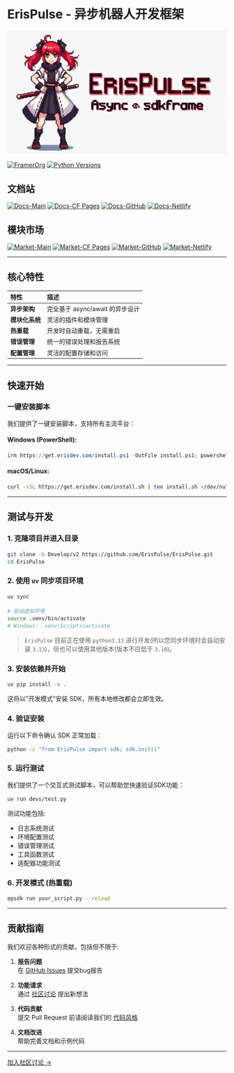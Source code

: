 # ErisPulse - 异步机器人开发框架

![ErisPulse Logo](.github/assets/erispulse_logo.png)

[![FramerOrg](https://img.shields.io/badge/合作伙伴-FramerOrg-blue?style=flat-square)](https://github.com/FramerOrg)
[![Python Versions](https://img.shields.io/pypi/pyversions/ErisPulse?style=flat-square)](https://pypi.org/project/ErisPulse/)

## 文档站

[![Docs-Main](https://img.shields.io/badge/docs-main_site-blue?style=flat-square)](https://www.erisdev.com/#docs)
[![Docs-CF Pages](https://img.shields.io/badge/docs-cloudflare-blue?style=flat-square)](https://erispulse.pages.dev/#docs)
[![Docs-GitHub](https://img.shields.io/badge/docs-github-blue?style=flat-square)](https://erispulse.github.io/#docs)
[![Docs-Netlify](https://img.shields.io/badge/docs-netlify-blue?style=flat-square)](https://erispulse.netlify.app/#docs)

## 模块市场

[![Market-Main](https://img.shields.io/badge/market-erisdev-blue?style=flat-square)](https://www.erisdev.com/#market)
[![Market-CF Pages](https://img.shields.io/badge/market-cloudflare-blue?style=flat-square)](https://erispulse.pages.dev/#market)
[![Market-GitHub](https://img.shields.io/badge/market-github-blue?style=flat-square)](https://erispulse.github.io/#market)
[![Market-Netlify](https://img.shields.io/badge/market-netlify-blue?style=flat-square)](https://erispulse.netlify.app/#market)

---

## 核心特性

| 特性 | 描述 |
|:-----|:-----|
| **异步架构** | 完全基于 async/await 的异步设计 |
| **模块化系统** | 灵活的插件和模块管理 |
| **热重载** | 开发时自动重载，无需重启 |
| **错误管理** | 统一的错误处理和报告系统 |
| **配置管理** | 灵活的配置存储和访问 |

---

## 快速开始

### 一键安装脚本

我们提供了一键安装脚本，支持所有主流平台：

#### Windows (PowerShell):

```powershell
irm https://get.erisdev.com/install.ps1 -OutFile install.ps1; powershell -ExecutionPolicy Bypass -File install.ps1
```

#### macOS/Linux:

```bash
curl -sSL https://get.erisdev.com/install.sh | tee install.sh >/dev/null && chmod +x install.sh && ./install.sh
```

---

## 测试与开发

### 1. 克隆项目并进入目录

```bash
git clone -b Develop/v2 https://github.com/ErisPulse/ErisPulse.git
cd ErisPulse
```

### 2. 使用 `uv` 同步项目环境

```bash
uv sync

# 启动虚拟环境
source .venv/bin/activate   
# Windows: .venv\Scripts\activate
```

> `ErisPulse` 目前正在使用 `python3.13` 进行开发(所以您同步环境时会自动安装 `3.13`)，但也可以使用其他版本(版本不应低于 `3.10`)。

### 3. 安装依赖并开始

```bash
uv pip install -e .
```

这将以"开发模式"安装 SDK，所有本地修改都会立即生效。

### 4. 验证安装

运行以下命令确认 SDK 正常加载：

```bash
python -c "from ErisPulse import sdk; sdk.init()"
```

### 5. 运行测试

我们提供了一个交互式测试脚本，可以帮助您快速验证SDK功能：

```bash
uv run devs/test.py
```

测试功能包括:
- 日志系统测试
- 环境配置测试
- 错误管理测试
- 工具函数测试
- 适配器功能测试

### 6. 开发模式 (热重载)

```bash
epsdk run your_script.py --reload
```

---

## 贡献指南

我们欢迎各种形式的贡献，包括但不限于:

1. **报告问题**  
   在 [GitHub Issues](https://github.com/ErisPulse/ErisPulse/issues) 提交bug报告

2. **功能请求**  
   通过 [社区讨论](https://github.com/ErisPulse/ErisPulse/discussions) 提出新想法

3. **代码贡献**  
   提交 Pull Request 前请阅读我们的 [代码风格](docs/StyleGuide/DocstringSpec.md)

4. **文档改进**  
   帮助完善文档和示例代码

---

[加入社区讨论 →](https://github.com/ErisPulse/ErisPulse/discussions)
